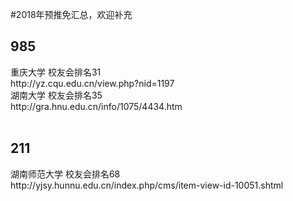 #2018年预推免汇总，欢迎补充<br/>
<h2>985</h2>
重庆大学 校友会排名31<br/>
http://yz.cqu.edu.cn/view.php?nid=1197<br/>
湖南大学 校友会排名35<br/>
http://gra.hnu.edu.cn/info/1075/4434.htm <br/><br/>
<h2>211</h2>
湖南师范大学 校友会排名68<br/>
http://yjsy.hunnu.edu.cn/index.php/cms/item-view-id-10051.shtml<br/>
